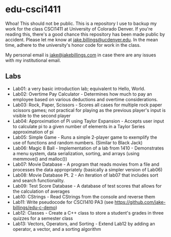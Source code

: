 # edu-csci1411 #
Whoa! This should not be public. This is a repository I use to backup my work for the class CSCI1411 at University of Colorado Denver. If you're reading this, there's a good chance this repository has been made public by accident. Please let me know at [jake.billings@ucdenver.edu](mailto:jake.billings@ucdenver.edu). In the mean time, adhere to the university's honor code for work in the class.

My personal email is [jake@jakebillings.com](mailto:jake@jakebillings.com) in case there are any issues with my institutional email.

## Labs ##
* Lab01: a very basic introduction lab; equivalent to Hello, World.
* Lab02: Overtime Pay Calculator - Determines how much to pay an employee based on various deductions and overtime considerations.
* Lab03: Rock, Paper, Scissors - Scores all cases for multiple rock paper scissors games; not practical for playing as the previous player's input is visible to the second player
* Lab04: Approximation of Pi using Taylor Expansion - Accepts user input to calculate pi to a given number of elements in a Taylor Series approximation of pi
* Lab05: Simple Game - Runs a simple 2-player game to exemplify the use of functions and random numbers. (Similar to Black Jack)
* Lab06: Magic 8 Ball - Implementation of a lab from 1410 - Demonstrates a menu system, data serialization, sorting, and arrays (using memmove() and malloc())
* Lab07: Movie Database - A program that reads movies from a file and processes the data appropriately (basically a simpler version of Lab06)
* Lab08: Movie Database Pt. 2 - An iteration of lab07 that includes sort and search functionality.
* Lab09: Test Score Database - A database of test scores that allows for the calculation of averages
* Lab10: CStrings - Read CStrings from the console and reverse them
* Lab11: Write pseudocode for CSCI1410 PA3 (see https://github.com/jake-billings/edu-c-demo)
* Lab12: Classes - Create a C++ class to store a student's grades in three quizzes for a semester class
* Lab13: Vectors, Operators, and Sorting - Extend Lab12 by adding an operator, a vector, and a sorting algorithm
